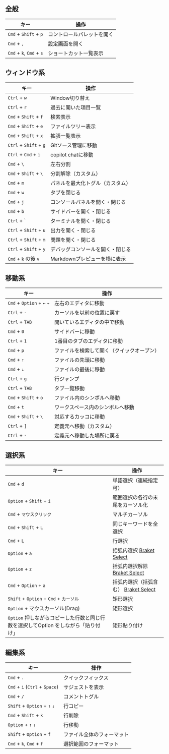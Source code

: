
## 全般
|キー|操作|
|---|---|
|`Cmd` + `Shift` + ``p``  | コントロールパレットを開く|
|`Cmd` + `,`              | 設定画面を開く|
|`Cmd` + `k`, `Cmd` + `s` | ショートカット一覧表示|

## ウィンドウ系
|キー|操作|
|---|---|
|`Ctrl` + `w`           | Window切り替え|
|`Ctrl` + `r`           | 過去に開いた項目一覧|
|`Cmd` + `Shift` + `f`  | 検索表示|
|`Cmd` + `Shift` + `e`  | ファイルツリー表示|
|`Cmd` + `Shift` + `x`  | 拡張一覧表示|
|`Ctrl` + `Shift` + `g` | Gitソース管理に移動|
|`Ctrl` + `Cmd` + `i`   | copilot chatに移動|
|`Cmd` + `\`            | 左右分割|
|`Cmd` + `Shift` + `\`  | 分割解除（カスタム）|
|`Cmd` + `m`            | パネルを最大化トグル（カスタム）|
|`Cmd` + `w`            | タブを閉じる|
|`Cmd` + `j`            | コンソールパネルを開く・閉じる|
|`Cmd` + `b`            | サイドバーを開く・閉じる|
|`Ctrl` + \`             | ターミナルを開く・閉じる|
|`Ctrl` + `Shift` + `u` | 出力を開く・閉じる|
|`Ctrl` + `Shift` + `m` | 問題を開く・閉じる|
|`Ctrl` + `Shift` + `y` | デバッグコンソールを開く・閉じる|
|`Cmd` + `k` の後 `v`   | Markdownプレピューを横に表示|

## 移動系
|キー|操作|
|---|---|
|`Cmd` + `Option` + `←` `→` | 左右のエディタに移動|
|`Ctrl` + `-`               | カーソルを以前の位置に戻す|
|`Ctrl` + `TAB`             | 開いているエディタの中で移動|
|`Cmd` + `0`                | サイドバーに移動|
|`Ctrl` + `1`               | 1番目のタブのエディタに移動|
|`Cmd` + `p`                | ファイルを検索して開く（クイックオープン）|
|`Cmd` + `↑`                | ファイルの先頭に移動|
|`Cmd` + `↓`                | ファイルの最後に移動|
|`Ctrl` + `g`               | 行ジャンプ|
|`Ctrl` + `TAB`             | タブ一覧移動|
|`Cmd` + `Shift` + `o`      | ファイル内のシンボルへ移動|
|`Cmd` + `t`                | ワークスペース内のシンボルへ移動|
|`Cmd` + `Shift` + `\`      | 対応するカッコに移動|
|`Ctrl` + `]`               | 定義元へ移動（カスタム）|
|`Ctrl` + `-`               | 定義元へ移動した場所に戻る|

## 選択系
|キー|操作|
|---|---|
|`Cmd` + `d`                              | 単語選択（連続指定可）|
|`Option` + `Shift` + `i`                 | 範囲選択の各行の末尾をカーソル化|
|`Cmd` + `マウスクリック`                 | マルチカーソル|
|`Cmd` + `Shift` + `L`                    | 同じキーワードを全選択|
|`Cmd` + `L`                              | 行選択|
|`Option` + `a`                           | 括弧内選択 [Braket Select](https://marketplace.visualstudio.com/items?itemName=chunsen.bracket-select)|
|`Option` + `z`                           | 括弧内選択解除 [Braket Select](https://marketplace.visualstudio.com/items?itemName=chunsen.bracket-select)|
|`Cmd` + `Option` + `a`                   | 括弧内選択（括弧含む） [Braket Select](https://marketplace.visualstudio.com/items?itemName=chunsen.bracket-select)|
|`Shift` + `Option` + `Cmd` + `カーソル`  | 矩形選択|
|`Option` + マウスカーソル(Drag)          | 矩形選択|
|`Option` 押しながらコピーした行数と同じ行数を選択してOption をしながら「貼り付け」 | 矩形貼り付け|

## 編集系
|キー|操作|
|---|---|
|`Cmd` + `.`                    | クイックフィックス|
|`Cmd` + `i` (`Ctrl` + `Space`) | サジェストを表示|
|`Cmd` + `/`                    | コメントトグル|
|`Shift` + `Option` + `↑` `↓`   | 行コピー|
|`Cmd` + `Shift` + `k`          | 行削除|
|`Option` + `↑` `↓`             | 行移動|
|`Shift` + `Option` + `f`       | ファイル全体のフォーマット|
|`Cmd` + `k`, `Cmd` + `f`       | 選択範囲のフォーマット|
